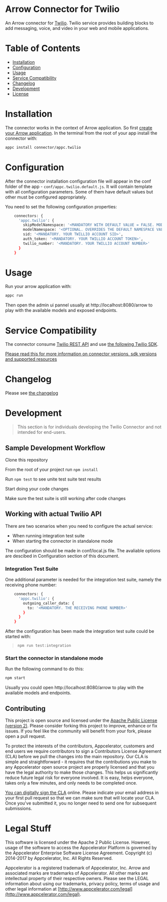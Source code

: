 # Arrow Connector for Twilio

An Arrow connector for [Twilio](https://www.twilio.com).
Twilio service provides building blocks to add messaging, voice, and video in your web and mobile applications.

# Table of Contents

- [Installation](#installation)
- [Configuration](#configuration)
- [Usage](#usage)
- [Service Compatibility](#service-coverage)
- [Changelog](#changelog)
- [Development](#development)
- [License](#license)

# Installation
The connector works in the context of Arrow application.
So first [create your Arrow application](http://docs.appcelerator.com/platform/latest/#!/guide/API_Builder_Getting_Started). In the terminal from the root of your app install the connector with:

```sh 
appc install connector/appc.twilio
```

# Configuration
After the connector installation configuration file will appear in the conf folder of the app - ``conf/appc.twilio.default.js``.
It will contain template with all configuration parameters.
Some of them have default values but other must be configured appropriately.

You need to set the following configuration properties:
```sh
    connectors: {
      'appc.twilio': {
        skipModelNamespace: '<MANDATORY WITH DEFAULT VALUE = FALSE. MODEL WILL BE NAMESPACED WITH THE CONNECTOR NAME>',
        modelNamespace: '<OPTIONAL. OVERRIDES THE DEFAULT NAMESPACE VALUE WHICH IS SET TO THE NAME OF THE CONNECTOR.>',
        sid: '<MANDATORY. YOUR TWILLIO ACCOUNT SID>',
        auth_token: '<MANDATORY. YOUR TWILLIO ACCOUNT TOKEN>',
        twilio_number: '<MANDATORY. YOUR TWILLIO ACCOUNT NUMBER>'
      }
    }
```

# Usage
Run your arrow application with:
```sh 
appc run
```

Then open the admin ui pannel usually at http://localhost:8080/arrow to play with the available models and exposed endpoints.

# Service Compatibility
The connector consume [Twilio REST API](https://www.twilio.com/docs/api/rest) and use [the following Twilio SDK](https://github.com/twilio/twilio-node).

[Please read this for more information on connector versions, sdk versions and supported resources](./COMPATIBILITY.md)

# Changelog

Please see [the changelog](./CHANGELOG.md)

# Development
> This section is for individuals developing the Twilio Connector and not intended for end-users.

## Sample Development Workflow

Clone this repository

From the root of your project run `npm install`

Run `npm test` to see unite test suite test results

Start doing your code changes

Make sure the test suite is still working after code changes

## Working with actual Twilio API
There are two scenarios when you need to configure the actual service:

* When running integration test suite 
* When starting the connector in standalone mode

The configuration should be made in conf/local.js file. The avaliable options are descibed in Configuration section of this document.

### Integration Test Suite

One additional parameter is needed for the integration test suite, namely the receiving phone number:

```sh
    connectors: {
      'appc.twilio': {
        outgoing_caller_data: {
          to: '<MANDATORY. THE RECEIVING PHONE NUMBER>'
        }
      }
    }
```

After the configuration has been made the integration test suite could be started with:

> `npm run test:integration`

### Start the connector in standalone mode 
Run the following command to do this:
```sh
npm start
```

Usually you could open http://localhost:8080/arrow to play with the available models and endpoints.

## Contributing 

This project is open source and licensed under the [Apache Public License (version 2)](http://www.apache.org/licenses/LICENSE-2.0).  Please consider forking this project to improve, enhance or fix issues. If you feel like the community will benefit from your fork, please open a pull request.

To protect the interests of the contributors, Appcelerator, customers and end users we require contributors to sign a Contributors License Agreement (CLA) before we pull the changes into the main repository. Our CLA is simple and straightforward - it requires that the contributions you make to any Appcelerator open source project are properly licensed and that you have the legal authority to make those changes. This helps us significantly reduce future legal risk for everyone involved. It is easy, helps everyone, takes only a few minutes, and only needs to be completed once.

[You can digitally sign the CLA](http://bit.ly/app_cla) online. Please indicate your email address in your first pull request so that we can make sure that will locate your CLA.  Once you've submitted it, you no longer need to send one for subsequent submissions.

# Legal Stuff

This software is licensed under the Apache 2 Public License. However, usage of the software to access the Appcelerator Platform is governed by the Appcelerator Enterprise Software License Agreement. Copyright (c) 2014-2017 by Appcelerator, Inc. All Rights Reserved.

Appcelerator is a registered trademark of Appcelerator, Inc. Arrow and associated marks are trademarks of Appcelerator. All other marks are intellectual property of their respective owners. Please see the LEGAL information about using our trademarks, privacy policy, terms of usage and other legal information at [http://www.appcelerator.com/legal](http://www.appcelerator.com/legal).